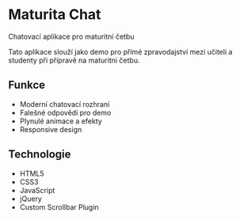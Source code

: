 # Maturita Chat

Chatovací aplikace pro maturitní četbu

Tato aplikace slouží jako demo pro přímé zpravodajství mezi učiteli a studenty při přípravě na maturitní četbu.

## Funkce
- Moderní chatovací rozhraní
- Falešné odpovědi pro demo
- Plynulé animace a efekty
- Responsive design

## Technologie
- HTML5
- CSS3
- JavaScript
- jQuery
- Custom Scrollbar Plugin
